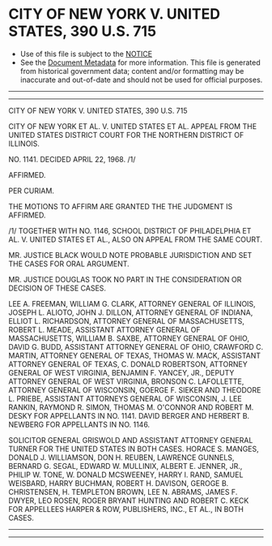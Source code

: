 ---
---

# CITY OF NEW YORK V. UNITED STATES, 390 U.S. 715

* Use of this file is subject to the [NOTICE](https://github.com/publicdocs/notice/blob/master/NOTICE)
* See the [Document Metadata](../../../) for more information.
  This file is generated from historical government data; content and/or formatting may be inaccurate and out-of-date and should not be used for official purposes.

----------
----------

CITY OF NEW YORK V. UNITED STATES, 390 U.S. 715

CITY OF NEW YORK ET AL. V. UNITED STATES ET AL. APPEAL FROM THE UNITED STATES DISTRICT COURT FOR THE NORTHERN DISTRICT OF ILLINOIS.

NO. 1141.  DECIDED APRIL 22, 1968.  /1/

AFFIRMED.

PER CURIAM.

THE MOTIONS TO AFFIRM ARE GRANTED THE THE JUDGMENT IS AFFIRMED.

/1/  TOGETHER WITH NO. 1146, SCHOOL DISTRICT OF PHILADELPHIA ET AL. V. UNITED STATES ET AL., ALSO ON APPEAL FROM THE SAME COURT.

MR. JUSTICE BLACK WOULD NOTE PROBABLE JURISDICTION AND SET THE CASES FOR ORAL ARGUMENT.

MR. JUSTICE DOUGLAS TOOK NO PART IN THE CONSIDERATION OR DECISION OF THESE CASES.

LEE A. FREEMAN, WILLIAM G. CLARK, ATTORNEY GENERAL OF ILLINOIS, JOSEPH L. ALIOTO, JOHN J. DILLON, ATTORNEY GENERAL OF INDIANA, ELLIOT L. RICHARDSON, ATTORNEY GENERAL OF MASSACHUSETTS, ROBERT L. MEADE, ASSISTANT ATTORNEY GENERAL OF MASSACHUSETTS, WILLIAM B. SAXBE, ATTORNEY GENERAL OF OHIO, DAVID G. BUDD, ASSISTANT ATTORNEY GENERAL OF OHIO, CRAWFORD C. MARTIN, ATTORNEY GENERAL OF TEXAS, THOMAS W. MACK, ASSISTANT ATTORNEY GENERAL OF TEXAS, C. DONALD ROBERTSON, ATTORNEY GENERAL OF WEST VIRGINIA, BENJAMIN F. YANCEY, JR., DEPUTY ATTORNEY GENERAL OF WEST VIRGINIA, BRONSON C. LAFOLLETTE, ATTORNEY GENERAL OF WISCONSIN, GOERGE F. SIEKER AND THEODORE L. PRIEBE, ASSISTANT ATTORNEYS GENERAL OF WISCONSIN, J. LEE RANKIN, RAYMOND R. SIMON, THOMAS M. O'CONNOR AND ROBERT M. DESKY FOR APPELLANTS IN NO. 1141.  DAVID BERGER AND HERBERT B. NEWBERG FOR APPELLANTS IN NO. 1146.

SOLICITOR GENERAL GRISWOLD AND ASSISTANT ATTORNEY GENERAL TURNER FOR THE UNITED STATES IN BOTH CASES.  HORACE S. MANGES, DONALD J. WILLIAMSON, DON H. REUBEN, LAWRENCE GUNNELS, BERNARD G. SEGAL, EDWARD W. MULLINIX, ALBERT E. JENNER, JR., PHILIP W. TONE, W. DONALD MCSWEENEY, HARRY I. RAND, SAMUEL WEISBARD, HARRY BUCHMAN, ROBERT H. DAVISON, GEROGE B. CHRISTENSEN, H. TEMPLETON BROWN, LEE N. ABRAMS, JAMES F. DWYER, LEO ROSEN, ROGER BRYANT HUNTING AND ROBERT C. KECK FOR APPELLEES HARPER & ROW, PUBLISHERS, INC., ET AL., IN BOTH CASES.


----------
----------

